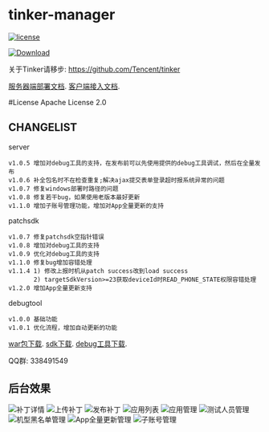 # tinker-manager

[![license](https://img.shields.io/hexpm/l/plug.svg)](https://raw.githubusercontent.com/baidao/tinker-manager/master/LICENSE)

[ ![Download](https://api.bintray.com/packages/typ0520/maven/com.dx168.patchsdk%3Apatchsdk/images/download.svg) ](https://bintray.com/typ0520/maven/com.dx168.patchsdk%3Apatchsdk/_latestVersion)

关于Tinker请移步: https://github.com/Tencent/tinker

[服务器端部署文档](https://github.com/baidao/tinker-manager/tree/master/patchserver).
[客户端接入文档](https://github.com/baidao/tinker-manager/tree/master/patchsdk).

#License
Apache License 2.0

## CHANGELIST
server

```
v1.0.5 增加对debug工具的支持，在发布前可以先使用提供的debug工具调试，然后在全量发布
v1.0.6 补全包名时不在检查重复;解决ajax提交表单登录超时报系统异常的问题
v1.0.7 修复windows部署时路径的问题
v1.0.8 修复若干bug，如果使用老版本最好更新
v1.1.0 增加子账号管理功能，增加对App全量更新的支持
```

patchsdk

```
v1.0.7 修复patchsdk空指针错误
v1.0.8 增加对debug工具的支持
v1.0.9 优化对debug工具的支持
v1.1.0 修复bug增加容错处理
v1.1.4 1) 修改上报时机从patch success改到load success
	   2) targetSdkVersion>=23获取deviceId时READ_PHONE_STATE权限容错处理
v1.2.0 增加App全量更新支持
```

debugtool

```
v1.0.0 基础功能
v1.0.1 优化流程，增加自动更新的功能
```

[war包下载](https://pan.baidu.com/s/1minrdgO#list/path=%2Ftinker-manager).
[sdk下载](https://bintray.com/typ0520/maven/com.dx168.patchsdk%3Apatchsdk/_latestVersion).
[debug工具下载](http://fir.im/tpks).

QQ群: 338491549

## 后台效果
![补丁详情](https://raw.githubusercontent.com/baidao/tinker-manager/master/assets/1.png "Title")
![上传补丁](https://raw.githubusercontent.com/baidao/tinker-manager/master/assets/2.png "Title")
![发布补丁](https://raw.githubusercontent.com/baidao/tinker-manager/master/assets/3.png "Title")
![应用列表](https://raw.githubusercontent.com/baidao/tinker-manager/master/assets/4.png "Title")
![应用管理](https://raw.githubusercontent.com/baidao/tinker-manager/master/assets/5.png "Title")
![测试人员管理](https://raw.githubusercontent.com/baidao/tinker-manager/master/assets/6.png "Title")
![机型黑名单管理](https://raw.githubusercontent.com/baidao/tinker-manager/master/assets/7.png "Title")
![App全量更新管理](https://raw.githubusercontent.com/baidao/tinker-manager/master/assets/8.png "Title")
![子账号管理](https://raw.githubusercontent.com/baidao/tinker-manager/master/assets/9.png "Title")



